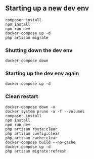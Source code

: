 ## Starting up a new dev env
```
composer install
npm install
npm run dev
docker-compose up -d
php artisan migrate
```

### Shutting down the dev env
```
docker-compose down
```

### Starting up the dev env again
```
docker-compose up -d
```

### Clean restart
```
docker-compose down -v
docker system prune -a -f --volumes
composer install
npm install
npm run dev
php artisan route:clear
php artisan config:clear
php artisan cache:clear
docker-compose build --no-cache
docker-compose up -d
php artisan migrate:refresh
```
